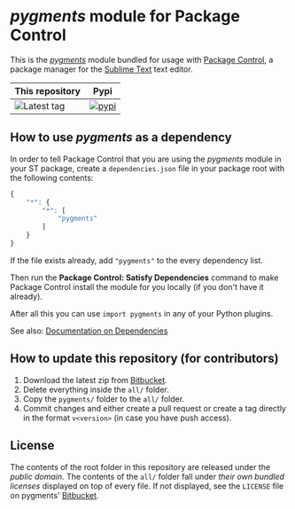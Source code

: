 # *pygments* module for Package Control

This is the *[pygments][]* module bundled for usage with [Package Control][], a package manager for the [Sublime Text][] text editor.


This repository | Pypi
---- | ----
![Latest tag](https://img.shields.io/github/tag/packagecontrol/pygments.svg) | [![pypi](https://img.shields.io/pypi/v/pygments.svg)][pypi]


## How to use *pygments* as a dependency

In order to tell Package Control that you are using the *pygments* module in your ST package, create a `dependencies.json` file in your package root with the following contents:

```js
{
    "*": {
        "*": [
            "pygments"
        ]
    }
}
```

If the file exists already, add `"pygments"` to the every dependency list.

Then run the **Package Control: Satisfy Dependencies** command to make Package Control install the module for you locally (if you don't have it already).

After all this you can use `import pygments` in any of your Python plugins.

See also: [Documentation on Dependencies](https://packagecontrol.io/docs/dependencies)


## How to update this repository (for contributors)

1. Download the latest zip from [Bitbucket][].
2. Delete everything inside the `all/` folder.
3. Copy the `pygments/` folder to the `all/` folder.
4. Commit changes and either create a pull request or create a tag directly in the format `v<version>` (in case you have push access).


## License

The contents of the root folder in this repository are released under the *public domain*. The contents of the `all/` folder fall under *their own bundled licenses* displayed on top of every file. If not displayed, see the `LICENSE` file on pygments' [Bitbucket][].


[pygments]: http://pygments.org
[Package Control]: http://packagecontrol.io/
[Sublime Text]: http://sublimetext.com/
[pypi]: https://pypi.python.org/pypi/pygments
[Bitbucket]: https://bitbucket.org/birkenfeld/pygments-main
